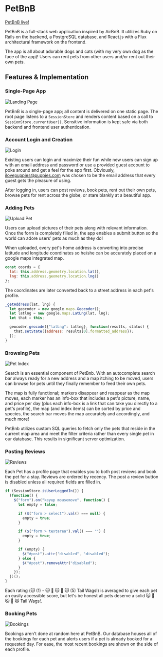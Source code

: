 # PetBnB

[PetBnB live!](http://www.pet-bnb.us)

PetBnB is a full-stack web application inspired by AirBnB.  It utilizes Ruby on Rails on the backend, a PostgreSQL database, and React.js with a Flux architectural framework on the frontend.

The app is all about adorable dogs and cats (with my very own dog as the face of the app)! Users can rent pets from other users and/or rent out their own pets.

## Features & Implementation

### Single-Page App

![Landing Page](docs/LandingPage.png)

PetBnB is a single-page app; all content is delivered on one static page. The root page listens to a `SessionStore` and renders content based on a call to `SessionStore.currentUser()`. Sensitive information is kept safe via both backend and frontend user authentication.

### Account Login and Creation

![Login](docs/Login.png)

Existing users can login and maximize their fun while new users can sign up with an email address and password or use a provided guest account to poke around and get a feel for the app first. Obviously, ilovepuppies@puppies.com was chosen to be the email address that every guest gets the pleasure of using.

After logging in, users can post reviews, book pets, rent out their own pets, browse pets for rent across the globe, or stare blankly at a beautiful app.

### Adding Pets

![Upload Pet](docs/UploadPet.png)

Users can upload pictures of their pets along with relevant information. Once the form is completely filled in, the app enables a submit button so the world can adore users' pets as much as they do!

When uploaded, every pet's home address is converting into precise latitude and longitude coordinates so he/she can be accurately placed on a google maps integrated map.

```javascript
const coords = {
  lat: this.address.geometry.location.lat(),
  lng: this.address.geometry.location.lng()
};
```

The coordinates are later converted back to a street address in each pet's profile.

```javascript
_getAddress(lat, lng) {
  let geocoder = new google.maps.Geocoder();
  let latlng = new google.maps.LatLng(lat, lng);
  let that = this;

  geocoder.geocode({"latLng": latlng}, function(results, status) {
    that.setState({address: results[0].formatted_address});
  });
}
```

### Browsing Pets

![Pet Index](docs/PetIndex.png)

Search is an essential component of PetBnb. With an autocomplete search bar always ready for a new address and a map itching to be moved, users can browse for pets until they finally remember to feed their own pets.

The map is fully functional; markers disappear and reappear as the map moves, each marker has an info-box that includes a pet's picture, name, and price per day (plus each info-box is a link that can take you directly to a pet's profile), the map (and index items) can be sorted by price and species, the search bar moves the map accurately and accordingly, and much more!

PetBnb utilizes custom SQL queries to fetch only the pets that reside in the current map area and meet the filter criteria rather than every single pet in our database. This results in significant server optimization. 

### Posting Reviews

![Reviews](docs/Reviews.png)

Each Pet has a profile page that enables you to both post reviews and book the pet for a stay. Reviews are ordered by recency. The post a review button is disabled unless all required fields are filled in.

```javascript
if (SessionStore.isUserLoggedIn()) {
  (function() {
    $("form").on("keyup mousemove", function() {
      let empty = false;

      if ($("form > select").val() === null) {
        empty = true;
      }

      if ($("form > textarea").val() === "") {
        empty = true;
      }

      if (empty) {
        $("#post").attr("disabled", "disabled");
      } else {
        $("#post").removeAttr("disabled");
      }
    });
  })();
}
```

Each rating (🐱 (1) - 🐱 🐶 🐱 🐶 🐱 (5) Tail Wags!) is averaged to give each pet an easily accessible score, but let's be honest all pets deserve a solid 🐱 🐶 🐱 🐶 🐱 Tail Wags!.

### Booking Pets

![Bookings](docs/Bookings.png)

Bookings aren't done at random here at PetBnB. Our database houses all of the bookings for each pet and alerts users if a pet is already booked for a requested day. For ease, the most recent bookings are shown on the side of each profile.
